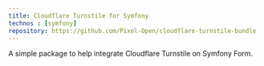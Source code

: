 ```yaml
---
title: Cloudflare Turnstile for Symfony
technos : [symfony]
repository: https://github.com/Pixel-Open/cloudflare-turnstile-bundle
---
```

A simple package to help integrate Cloudflare Turnstile on Symfony Form.
<!-- break -->


